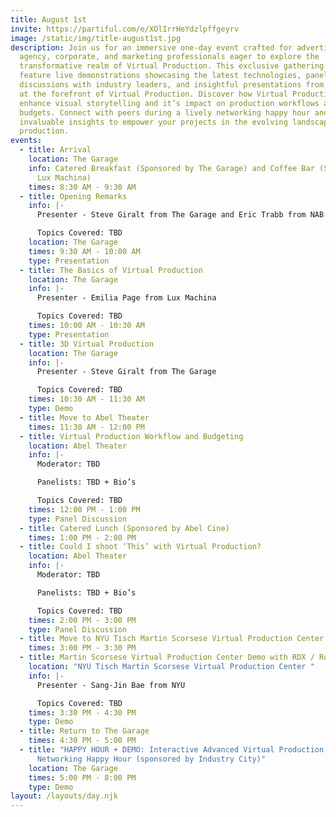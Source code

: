 ```yaml
---
title: August 1st
invite: https://partiful.com/e/XOlIrrHeYdzlpffgeyrv
image: /static/img/title-august1st.jpg
description: Join us for an immersive one-day event crafted for advertising
  agency, corporate, and marketing professionals eager to explore the
  transformative realm of Virtual Production. This exclusive gathering will
  feature live demonstrations showcasing the latest technologies, panel
  discussions with industry leaders, and insightful presentations from experts
  at the forefront of Virtual Production. Discover how Virtual Production can
  enhance visual storytelling and it’s impact on production workflows and shoot
  budgets. Connect with peers during a lively networking happy hour and gain
  invaluable insights to empower your projects in the evolving landscape of film
  production.
events:
  - title: Arrival
    location: The Garage
    info: Catered Breakfast (Sponsored by The Garage) and Coffee Bar (Sponsored by
      Lux Machina)
    times: 8:30 AM - 9:30 AM
  - title: Opening Remarks
    info: |-
      Presenter - Steve Giralt from The Garage and Eric Trabb from NAB

      Topics Covered: TBD
    location: The Garage
    times: 9:30 AM - 10:00 AM
    type: Presentation
  - title: The Basics of Virtual Production
    location: The Garage
    info: |-
      Presenter - Emilia Page from Lux Machina

      Topics Covered: TBD
    times: 10:00 AM - 10:30 AM
    type: Presentation
  - title: 3D Virtual Production
    location: The Garage
    info: |-
      Presenter - Steve Giralt from The Garage

      Topics Covered: TBD
    times: 10:30 AM - 11:30 AM
    type: Demo
  - title: Move to Abel Theater
    times: 11:30 AM - 12:00 PM
  - title: Virtual Production Workflow and Budgeting
    location: Abel Theater
    info: |-
      Moderator: TBD

      Panelists: TBD + Bio’s

      Topics Covered: TBD
    times: 12:00 PM - 1:00 PM
    type: Panel Discussion
  - title: Catered Lunch (Sponsored by Abel Cine)
    times: 1:00 PM - 2:00 PM
  - title: Could I shoot ‘This’ with Virtual Production?
    location: Abel Theater
    info: |-
      Moderator: TBD

      Panelists: TBD + Bio’s

      Topics Covered: TBD
    times: 2:00 PM - 3:00 PM
    type: Panel Discussion
  - title: Move to NYU Tisch Martin Scorsese Virtual Production Center
    times: 3:00 PM - 3:30 PM
  - title: Martin Scorsese Virtual Production Center Demo with RDX / Rosco
    location: "NYU Tisch Martin Scorsese Virtual Production Center "
    info: |-
      Presenter - Sang-Jin Bae from NYU

      Topics Covered: TBD
    times: 3:30 PM - 4:30 PM
    type: Demo
  - title: Return to The Garage
    times: 4:30 PM - 5:00 PM
  - title: "HAPPY HOUR + DEMO: Interactive Advanced Virtual Production Demo and
      Networking Happy Hour (sponsored by Industry City)"
    location: The Garage
    times: 5:00 PM - 8:00 PM
    type: Demo
layout: /layouts/day.njk
---
```

